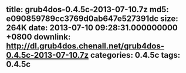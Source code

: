 title: grub4dos-0.4.5c-2013-07-10.7z
md5: e090859789cc3769d0ab647e527391dc
size: 264K
date: 2013-07-10 09:28:31.000000000 +0800
downlink: http://dl.grub4dos.chenall.net/grub4dos-0.4.5c-2013-07-10.7z
categories: 0.4.5c
tags: 0.4.5c
---

